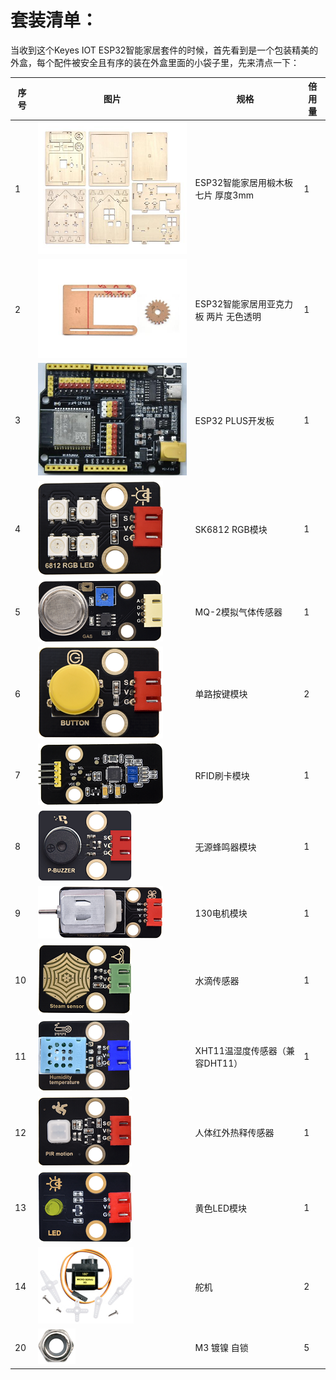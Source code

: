 # 套装清单：

当收到这个Keyes IOT ESP32智能家居套件的时候，首先看到是一个包装精美的外盒，每个配件被安全且有序的装在外盒里面的小袋子里，先来清点一下：

|序号|图片|规格|倍用量|
|-|-|-|-|
|1|![](media/1ff9ca42ff21dff762e29dbb93e21b4e.jpeg)|ESP32智能家居用椴木板 七片 厚度3mm|1|
|2|![](media/02450e07c996853fbad4d180a4bb9c02.jpeg)|ESP32智能家居用亚克力板 两片 无色透明|1|
|3|![](media/db0239ad87202a5a7d5194c5631d07d6.jpeg)|ESP32 PLUS开发板|1|
|4|![](media/2f7bd7f3e7c303e7532de6a5527f839a.png)|SK6812 RGB模块|1|
|5|![](media/d36003a6ef55accaea6b723405a47e1e.png)|MQ-2模拟气体传感器|1|
|6|![](media/4e57aa302e31fdd3bd6e1233cf4d6e88.png)|单路按键模块|2|
|7|![](media/ea54983745d2eebd53d041185c28e73b.png)|RFID刷卡模块|1|
|8|![](media/aa2dc52cf306b6a272f74eaa50d612a3.png)|无源蜂鸣器模块|1|
|9|![](media/dccd9346e1e4863cdbaf64ddb957379a.png)|130电机模块|1|
|10|![](media/9e8793031725d4816a934607009288db.png)|水滴传感器|1|
|11|![](media/2d013e7634507fa3570235454abcd3fc.png)|XHT11温湿度传感器（兼容DHT11）|1|
|12|![](media/239131563f68fbf379e97d8384cf2d9b.png)|人体红外热释传感器|1|
|13|![](media/539cdc7373aa76311c420b60818e33b3.png)|黄色LED模块|1|
|14|![](media/c79fddd8b3087d769353158024c4ad3d.png)|舵机|2|
|20|![](media/0f61ce9e2292fa53d139281fc71092bf.png)|M3 镀镍 自锁|5|

